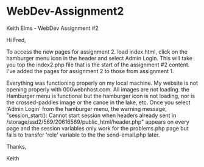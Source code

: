 # WebDev-Assignment2
Keith Elms - WebDev Assignment #2

Hi Fred,

To access the new pages for assignment 2. load index.html, click on the hamburger menu icon in the header and select Admin Login. This will take you top the index2.php file that is the start of the assignment #2 content. I've added the pages for assignment 2 to those from assignment 1.

Everything was functioning properly on my local machine. My website is not opening properly with 000webnhost.com. All images are not loading. the Hamburger menu is functional but the hamburger icon is not loading, nor is the crossed-paddles image or the canoe in the lake, etc. Once you select 'Admin Login' from the hamburger menu, the warning message, "session_start(): Cannot start session when headers already sent in /storage/ssd2/569/20616569/public_html/header.php" appears on every page and the session variables only work for the problems.php page but fails to transfer 'role' variable to the the send-email.php later.

Thanks,

Keith
